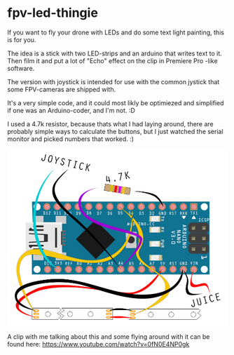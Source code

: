 # fpv-led-thingie
If you want to fly your drone with LEDs and do some text light painting, this is for you. 

The idea is a stick with two LED-strips and an arduino that writes text to it. Then film it and put a lot of "Echo" effect on the clip in Premiere Pro -like software. 

The version with joystick is intended for use with the common jystick that some FPV-cameras are shipped with.

It's a very simple code, and it could most likly be optimiezed and simplified if one was an Arduino-coder, and I'm not. :D

I used a 4.7k resistor, because thats what I had laying around, there are probably simple ways to calculate the buttons, but I just watched the serial monitor and picked numbers that worked. :)

![led stick connections image](images/LED_connect_image.jpg)

A clip with me talking about this and some flying around with it can be found here: https://www.youtube.com/watch?v=0fN0E4NP0gk
